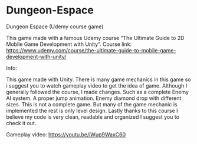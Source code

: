 # Dungeon-Espace
Dungeon Espace (Udemy course game)

This game made with a famous Udemy course “The Ultimate Guide to 2D Mobile Game Development with Unity”.
Course link: https://www.udemy.com/course/the-ultimate-guide-to-mobile-game-development-with-unity/

Info:

This game made with Unity. There is many game mechanics in this game so i suggest you to watch gameplay video to get the idea of game. Although I generally followed the course, I made changes. Such as a complete Enemy AI system. A proper jump animation. Enemy diamond drop with different sizes. This is not a complete game. But many of the game mechanic is implemented the rest is only level design. Lastly thanks to this course I believe my code is very clean, readable and organized I suggest you to check it out.

Gameplay video: https://youtu.be/iWup9WaxC60
